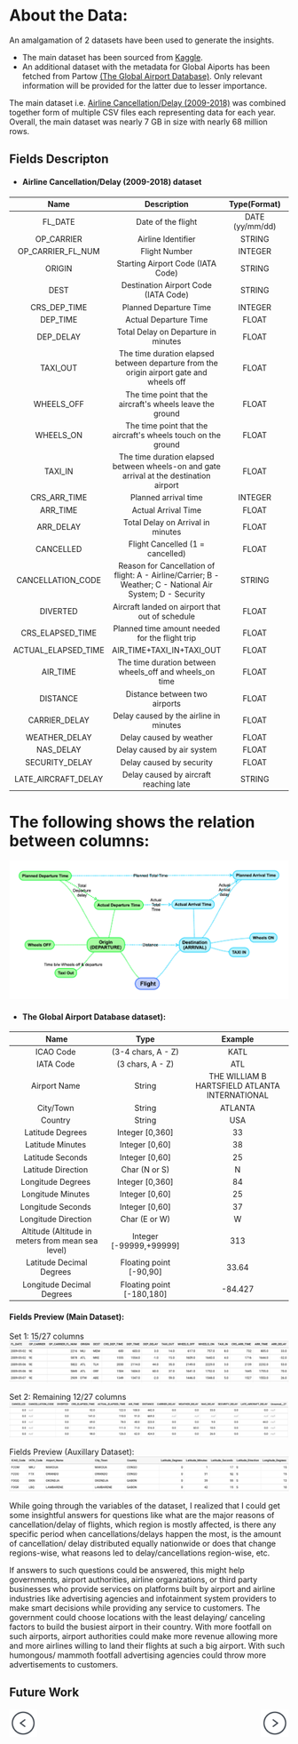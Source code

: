 # About the Data:

An amalgamation of 2 datasets have been used to generate the insights.

- The main dataset has been sourced from <a target="_blank" href="https://www.kaggle.com">Kaggle</a>. 
- An additional dataset with the metadata for Global Aiports has been fetched from Partow <a target="_blank" href="https://www.partow.net/miscellaneous/airportdatabase/">(The Global Airport Database)</a>. Only relevant information will be provided for the latter due to lesser importance.


The main dataset i.e. <a target="_blank" href="https://www.kaggle.com/yuanyuwendymu/airline-delay-and-cancellation-data-2009-2018">Airline Cancellation/Delay (2009-2018)</a> was combined together form of multiple CSV files each representing data for each year. Overall, the main dataset was nearly 7 GB in size with nearly 68 million rows.

## Fields Descripton    

- #### Airline Cancellation/Delay (2009-2018) dataset

**Name**|**Description**|**Type(Format)**|**Example**
:-----:|:-----:|:-----:|:-----:
FL\_DATE|Date of the flight|DATE (yy/mm/dd)|2009-05-02
OP\_CARRIER|Airline Identifier|STRING|9E
OP\_CARRIER\_FL\_NUM|Flight Number|INTEGER|2216
ORIGIN|Starting Airport Code (IATA Code)|STRING|MLI
DEST|Destination Airport Code (IATA Code)|STRING|MEM
CRS\_DEP\_TIME|Planned Departure Time|INTEGER|600
DEP\_TIME|Actual Departure Time|FLOAT|603.0
DEP\_DELAY|Total Delay on Departure in minutes|FLOAT|3.0 
TAXI\_OUT|The time duration elapsed between departure from the origin airport gate and wheels off|FLOAT|14.0 
WHEELS\_OFF|The time point that the aircraft's wheels leave the ground|FLOAT|617.0
WHEELS\_ON|The time point that the aircraft's wheels touch on the ground|FLOAT|757.0
TAXI\_IN|The time duration elapsed between wheels-on and gate arrival at the destination airport|FLOAT|8.0 
CRS\_ARR\_TIME|Planned arrival time|INTEGER|732
ARR\_TIME|Actual Arrival Time|FLOAT|805.0
ARR\_DELAY|Total Delay on Arrival in minutes|FLOAT|33.0 
CANCELLED|Flight Cancelled (1 = cancelled)|FLOAT|0.0
CANCELLATION\_CODE|Reason for Cancellation of flight: A - Airline/Carrier; B - Weather; C - National Air System; D - Security|STRING|D 
DIVERTED|Aircraft landed on airport that out of schedule|FLOAT|0.0
CRS\_ELAPSED\_TIME|Planned time amount needed for the flight trip|FLOAT|92.0 
ACTUAL\_ELAPSED\_TIME|AIR\_TIME+TAXI\_IN+TAXI\_OUT|FLOAT|122.0
AIR\_TIME|The time duration between wheels\_off and wheels\_on time|FLOAT|100.0 
DISTANCE|Distance between two airports|FLOAT|442.0
CARRIER\_DELAY|Delay caused by the airline in minutes|FLOAT|0.0 
WEATHER\_DELAY|Delay caused by weather|FLOAT|0.0
NAS\_DELAY|Delay caused by air system|FLOAT|33.0
SECURITY\_DELAY|Delay caused by security|FLOAT|0.0
LATE\_AIRCRAFT\_DELAY|Delay caused by aircraft reaching late|STRING|0.0

# The following shows the relation between columns:

<a href="images/kaggle-airline-data_origin_destination_colored.png" target="_blank"><img src="images/kaggle-airline-data_origin_destination_colored.png" style="min-width: 100px;"></a>


-   #### The Global Airport Database dataset):

**Name**|**Type**|**Example**
:-----:|:-----:|:-----:
ICAO Code |(3-4 chars, A - Z)|KATL
IATA Code |(3 chars, A - Z)|ATL
Airport Name |String|THE WILLIAM B HARTSFIELD ATLANTA INTERNATIONAL
City/Town |String|ATLANTA
Country |String|USA
Latitude Degrees |Integer [0,360]|33
Latitude Minutes |Integer [0,60]|38
Latitude Seconds |Integer [0,60]|25
Latitude Direction |Char (N or S)|N
Longitude Degrees |Integer [0,360]|84
Longitude Minutes |Integer [0,60]|25
Longitude Seconds |Integer [0,60]|37
Longitude Direction |Char (E or W)|W
Altitude (Altitude in meters from mean sea level)|Integer [-99999,+99999]|313
Latitude Decimal Degrees |Floating point [-90,90]|33.64
Longitude Decimal Degrees|Floating point [-180,180]|-84.427

#### Fields Preview (Main Dataset):

Set 1: 15/27 columns
![](images/main_dataset_1.png)

Set 2: Remaining 12/27 columns
![](images/main_dataset_2.png)

Fields Preview (Auxillary Dataset):
![](images/aux_dataset_1.png)


While going through the variables of the dataset, I realized that I could get some insightful answers for questions like what are the major reasons of cancellation/delay of flights, which region is mostly affected, is there any specific period when cancellations/delays happen the most, is the amount of cancellation/ delay distributed equally nationwide or does that change regions-wise, what reasons led to delay/cancellations region-wise, etc.

If answers to such questions could be answered, this might help governments, airport authorities, airline organizations, or third party businesses who provide services on platforms built by airport and airline industries like advertising agencies and infotainment system providers to make smart decisions while providing any service to customers.
The government could choose locations with the least delaying/ canceling factors to build the busiest airport in their country. With more footfall on such airports, airport authorities could make more revenue allowing more and more airlines willing to land their flights at such a big airport. With such humongous/ mammoth footfall advertising agencies could throw more advertisements to customers.


## Future Work

<div class="parent" style="display: inline-block;width: 100%;">
    <div class="header3" style="display: inline;float: left;width: 50%;">
        <a href="motivation"><img src="images/prev-page.png" style="max-width: 50px"></a>
    </div>
    <div style="text-align: right;display: inline;cursor:pointer;float: right;right: -6px;" align="right"> 
        <a href="requirements"><img src="images/next-page.png" style="max-width: 50px"></a>
    </div>
</div>